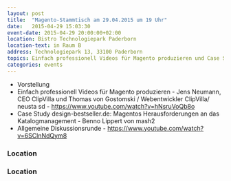 ```yaml
---
layout: post
title:  "Magento-Stammtisch am 29.04.2015 um 19 Uhr"
date:   2015-04-29 15:03:30
event-date: 2015-04-29 20:00:00+02:00
location: Bistro Technologiepark Paderborn
location-text: in Raum B
address: Technologiepark 13, 33100 Paderborn
topics: Einfach professionell Videos für Magento produzieren und Case Study design-bestseller.de: Magentos Herausforderungen
categories: events
---
```


*  Vorstellung
*  Einfach professionell Videos für Magento produzieren - Jens Neumann, CEO ClipVilla und Thomas von Gostomski / Webentwickler ClipVilla/ neusta sd  - https://www.youtube.com/watch?v=hNsruVoQb8o
*  Case Study design-bestseller.de: Magentos Herausforderungen an das Katalogmanagement - Benno Lippert von mash2
*  Allgemeine Diskussionsrunde - https://www.youtube.com/watch?v=6SClnNdQym8

### Location






### Location
